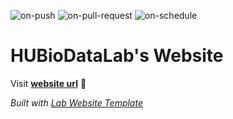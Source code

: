 
  ![on-push](../../actions/workflows/on-push.yaml/badge.svg)
  ![on-pull-request](../../actions/workflows/on-pull-request.yaml/badge.svg)
  ![on-schedule](../../actions/workflows/on-schedule.yaml/badge.svg)

  # HUBioDataLab's Website

  Visit **[website url](#)** 🚀

  _Built with [Lab Website Template](https://greene-lab.gitbook.io/lab-website-template-docs)_
